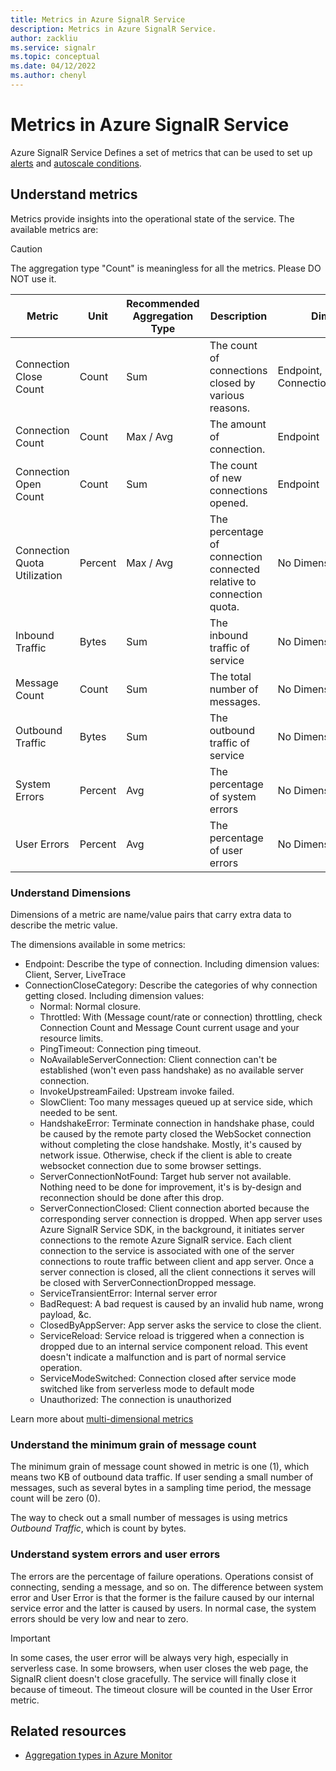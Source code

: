 ```yaml
---
title: Metrics in Azure SignalR Service
description: Metrics in Azure SignalR Service.
author: zackliu
ms.service: signalr
ms.topic: conceptual
ms.date: 04/12/2022
ms.author: chenyl
---
```

# Metrics in Azure SignalR Service

Azure SignalR Service Defines a set of metrics that can be used to set up [alerts](../azure-monitor/alerts/alerts-overview.md) and [autoscale conditions](./signalr-howto-scale-autoscale.md).

## Understand metrics

Metrics provide insights into the operational state of the service. The available metrics are:

> [!CAUTION]
> The aggregation type "Count" is meaningless for all the metrics. Please DO NOT use it.

|Metric|Unit|Recommended Aggregation Type|Description|Dimensions|
|---|---|---|---|---|
|Connection Close Count|Count|Sum|The count of connections closed by various reasons.|Endpoint, ConnectionCloseCategory|
|Connection Count|Count|Max / Avg|The amount of connection.|Endpoint|
|Connection Open Count|Count|Sum|The count of new connections opened.|Endpoint|
|Connection Quota Utilization|Percent|Max / Avg|The percentage of connection connected relative to connection quota.|No Dimensions|
|Inbound Traffic|Bytes|Sum|The inbound traffic of service|No Dimensions|
|Message Count|Count|Sum|The total number of messages.|No Dimensions|
|Outbound Traffic|Bytes|Sum|The outbound traffic of service|No Dimensions|
|System Errors|Percent|Avg|The percentage of system errors|No Dimensions|
|User Errors|Percent|Avg|The percentage of user errors|No Dimensions|

### Understand Dimensions

Dimensions of a metric are name/value pairs that carry extra data to describe the metric value.

The dimensions available in some metrics:

* Endpoint: Describe the type of connection. Including dimension values: Client, Server, LiveTrace
* ConnectionCloseCategory: Describe the categories of why connection getting closed. Including dimension values:
    - Normal: Normal closure.
    - Throttled: With (Message count/rate or connection) throttling, check Connection Count and Message Count current usage and your resource limits.
    - PingTimeout: Connection ping timeout.
    - NoAvailableServerConnection: Client connection can't be established (won't even pass handshake) as no available server connection.
    - InvokeUpstreamFailed: Upstream invoke failed.
    - SlowClient: Too many messages queued up at service side, which needed to be sent.
    - HandshakeError: Terminate connection in handshake phase, could be caused by the remote party closed the WebSocket connection without completing the close handshake. Mostly, it's caused by network issue. Otherwise, check if the client is able to create websocket connection due to some browser settings.
    - ServerConnectionNotFound: Target hub server not available. Nothing need to be done for improvement, it's is by-design and reconnection should be done after this drop.
    - ServerConnectionClosed: Client connection aborted because the corresponding server connection is dropped. When app server uses Azure SignalR Service SDK, in the background, it initiates server connections to the remote Azure SignalR service. Each client connection to the service is associated with one of the server connections to route traffic between client and app server. Once a server connection is closed, all the client connections it serves will be closed with ServerConnectionDropped message.
    - ServiceTransientError: Internal server error
    - BadRequest: A bad request is caused by an invalid hub name, wrong payload, &c.
    - ClosedByAppServer: App server asks the service to close the client.
    - ServiceReload: Service reload is triggered when a connection is dropped due to an internal service component reload. This event doesn't indicate a malfunction and is part of normal service operation.
    - ServiceModeSwitched: Connection closed after service mode switched like from serverless mode to default mode
    - Unauthorized: The connection is unauthorized

Learn more about [multi-dimensional metrics](../azure-monitor/essentials/data-platform-metrics.md#multi-dimensional-metrics)

### Understand the minimum grain of message count

The minimum grain of message count showed in metric is one (1), which means two KB of outbound data traffic. If user sending a small number of messages,  such as several bytes in a sampling time period, the message count will be zero (0).

The way to check out a small number of messages is using metrics *Outbound Traffic*, which is count by bytes.

### Understand system errors and user errors

The errors are the percentage of failure operations. Operations consist of connecting, sending a message, and so on. The difference between system error and User Error is that the former is the failure caused by our internal service error and the latter is caused by users. In normal case, the system errors should be very low and near to zero.

> [!IMPORTANT]
> In some cases, the user error will be always very high, especially in serverless case. In some browsers, when user closes the web page, the SignalR client doesn't close gracefully. The service will finally close it because of timeout. The timeout closure will be counted in the User Error metric. 

## Related resources

- [Aggregation types in Azure Monitor](../azure-monitor/essentials/metrics-supported.md#microsoftsignalrservicesignalr )
